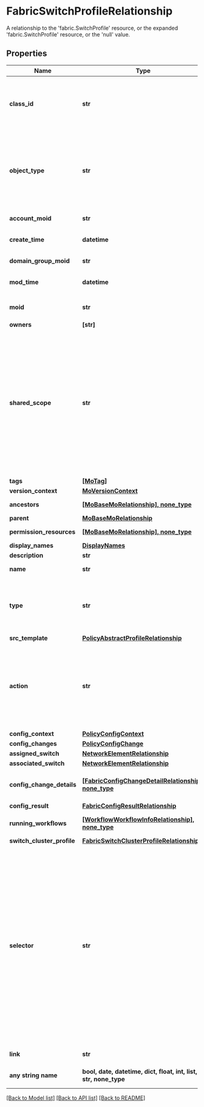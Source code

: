 # FabricSwitchProfileRelationship

A relationship to the 'fabric.SwitchProfile' resource, or the expanded 'fabric.SwitchProfile' resource, or the 'null' value.
## Properties
Name | Type | Description | Notes
------------ | ------------- | ------------- | -------------
**class_id** | **str** | The concrete type of this complex type. Its value must be the same as the &#39;objectType&#39; property. The OpenAPI document references this property as a discriminator value. | [readonly] 
**object_type** | **str** | The fully-qualified type of this managed object, i.e. the class name. This property is optional. The ObjectType is implied from the URL path. If specified, the value of objectType must match the class name specified in the URL path. | [readonly] defaults to nulltype.Null
**account_moid** | **str** | The Account ID for this managed object. | [optional] [readonly] 
**create_time** | **datetime** | The time when this managed object was created. | [optional] [readonly] 
**domain_group_moid** | **str** | The DomainGroup ID for this managed object. | [optional] [readonly] 
**mod_time** | **datetime** | The time when this managed object was last modified. | [optional] [readonly] 
**moid** | **str** | The unique identifier of this Managed Object instance. | [optional] 
**owners** | **[str]** |  | [optional] 
**shared_scope** | **str** | Intersight provides pre-built workflows, tasks and policies to end users through global catalogs. Objects that are made available through global catalogs are said to have a &#39;shared&#39; ownership. Shared objects are either made globally available to all end users or restricted to end users based on their license entitlement. Users can use this property to differentiate the scope (global or a specific license tier) to which a shared MO belongs. | [optional] [readonly] 
**tags** | [**[MoTag]**](MoTag.md) |  | [optional] 
**version_context** | [**MoVersionContext**](MoVersionContext.md) |  | [optional] 
**ancestors** | [**[MoBaseMoRelationship], none_type**](MoBaseMoRelationship.md) | An array of relationships to moBaseMo resources. | [optional] [readonly] 
**parent** | [**MoBaseMoRelationship**](MoBaseMoRelationship.md) |  | [optional] 
**permission_resources** | [**[MoBaseMoRelationship], none_type**](MoBaseMoRelationship.md) | An array of relationships to moBaseMo resources. | [optional] [readonly] 
**display_names** | [**DisplayNames**](DisplayNames.md) |  | [optional] 
**description** | **str** | Description of the profile. | [optional] 
**name** | **str** | Name of the concrete profile. | [optional] 
**type** | **str** | Defines the type of the profile. Accepted value is instance. | [optional]  if omitted the server will use the default value of "instance"
**src_template** | [**PolicyAbstractProfileRelationship**](PolicyAbstractProfileRelationship.md) |  | [optional] 
**action** | **str** | User initiated action. Each profile type has its own supported actions. For HyperFlex cluster profile, the supported actions are -- Validate, Deploy, Continue, Retry, Abort, Unassign For server profile, the support actions are -- Deploy, Unassign. | [optional] 
**config_context** | [**PolicyConfigContext**](PolicyConfigContext.md) |  | [optional] 
**config_changes** | [**PolicyConfigChange**](PolicyConfigChange.md) |  | [optional] 
**assigned_switch** | [**NetworkElementRelationship**](NetworkElementRelationship.md) |  | [optional] 
**associated_switch** | [**NetworkElementRelationship**](NetworkElementRelationship.md) |  | [optional] 
**config_change_details** | [**[FabricConfigChangeDetailRelationship], none_type**](FabricConfigChangeDetailRelationship.md) | An array of relationships to fabricConfigChangeDetail resources. | [optional] [readonly] 
**config_result** | [**FabricConfigResultRelationship**](FabricConfigResultRelationship.md) |  | [optional] 
**running_workflows** | [**[WorkflowWorkflowInfoRelationship], none_type**](WorkflowWorkflowInfoRelationship.md) | An array of relationships to workflowWorkflowInfo resources. | [optional] [readonly] 
**switch_cluster_profile** | [**FabricSwitchClusterProfileRelationship**](FabricSwitchClusterProfileRelationship.md) |  | [optional] 
**selector** | **str** | An OData $filter expression which describes the REST resource to be referenced. This field may be set instead of &#39;moid&#39; by clients. 1. If &#39;moid&#39; is set this field is ignored. 1. If &#39;selector&#39; is set and &#39;moid&#39; is empty/absent from the request, Intersight determines the Moid of the resource matching the filter expression and populates it in the MoRef that is part of the object instance being inserted/updated to fulfill the REST request. An error is returned if the filter matches zero or more than one REST resource. An example filter string is: Serial eq &#39;3AA8B7T11&#39;. | [optional] [readonly] 
**link** | **str** | A URL to an instance of the &#39;mo.MoRef&#39; class. | [optional] 
**any string name** | **bool, date, datetime, dict, float, int, list, str, none_type** | any string name can be used but the value must be the correct type | [optional]

[[Back to Model list]](../README.md#documentation-for-models) [[Back to API list]](../README.md#documentation-for-api-endpoints) [[Back to README]](../README.md)


